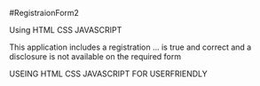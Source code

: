 #RegistraionForm2

Using HTML CSS JAVASCRIPT

 This application includes a registration ... is true and correct and a disclosure is not available on the required form

USEING HTML CSS JAVASCRIPT FOR USERFRIENDLY

